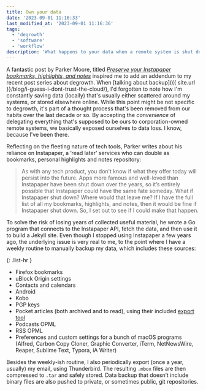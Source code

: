```yaml
---
title: Own your data
date: '2023-09-01 11:16:33'
last_modified_at: '2023-09-01 11:16:36'
tags:
  - 'degrowth'
  - 'software'
  - 'workflow'
description: 'What happens to your data when a remote system is shut down or just stops working? I don’t care, because I back it up, locally.'
---
```

A fantastic post by Parker Moore, titled [_Preserve your Instapaper bookmarks, highlights, and notes_](https://byparker.com/blog/2022/archive-instapaper-bookmarks/) inspired me to add an addendum to my recent post series about degrowth. When [talking about backup]({{ site.url }}/blog/i-guess-i-dont-trust-the-cloud/), I'd forgotten to note how I'm constantly saving data (locally) that's usually either scattered around my systems, or stored elsewhere online. While this point might be not specific to degrowth, it's part of a thought process that's been removed from our habits over the last decade or so. By accepting the _convenience_ of delegating everything that's supposed to be ours to corporation-owned remote systems, we basically exposed ourselves to data loss. I know, because I've been there.

Reflecting on the fleeting nature of tech tools, Parker writes about his reliance on Instapaper, a ‘read later’ services who can double as bookmarks, personal highlights and notes repository:

> As with any tech product, you don’t know if what they offer today will  persist into the future. Apps more famous and well-loved than Instapaper have been shut down over the years, so it’s entirely possible that  Instapaper could have the same fate someday. What if Instapaper shut  down? Where would that leave me? If I have the full list of all my  bookmarks, highlights, and notes, then it would be fine if Instapaper  shut down. So, I set out to see if I could make that happen.

To solve the risk of losing years of collected useful material, he wrote a Go program that connects to the Instapaper API, fetch the data, and then use it to build a Jekyll site. Even though I stopped using Instapaper a few years ago, the underlying issue is very real to me, to the point where I have a weekly routine to manually backup my data, which includes these sources:

{: .list-hr }
- Firefox bookmarks
- uBlock Origin settings
- Contacts and calendars
- Android
- Kobo
- PGP keys
- Pocket articles (both archived and to read), using their included [export tool](https://getpocket.com/export)
- Podcasts OPML
- RSS OPML
- Preferences and custom settings for a bunch of macOS programs (Alfred, Carbon Copy Cloner, Graphic Converter, iTerm, NetNewsWire, Reaper, Sublime Text, Typora, iA Writer)

Besides the weekly-ish routine, I also periodically export (once a year, usually) my email, using Thunderbird. The resulting `.mbox` files are then compressed to `.tar` and safely stored. Data backup that doesn’t include binary files are also pushed to private, or sometimes public, git repositories.